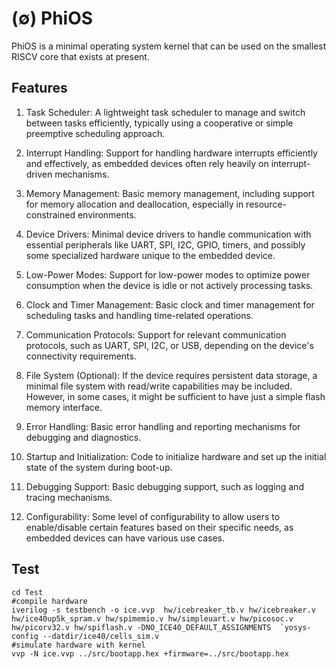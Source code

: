 # (∅) **Phi**OS

PhiOS is a minimal operating system kernel that can be used on the smallest RISCV core that exists at present.

## Features

1. Task Scheduler: A lightweight task scheduler to manage and switch between tasks efficiently, typically using a cooperative or simple preemptive scheduling approach.

2. Interrupt Handling: Support for handling hardware interrupts efficiently and effectively, as embedded devices often rely heavily on interrupt-driven mechanisms.

3. Memory Management: Basic memory management, including support for memory allocation and deallocation, especially in resource-constrained environments.

4. Device Drivers: Minimal device drivers to handle communication with essential peripherals like UART, SPI, I2C, GPIO, timers, and possibly some specialized hardware unique to the embedded device.

5. Low-Power Modes: Support for low-power modes to optimize power consumption when the device is idle or not actively processing tasks.

6. Clock and Timer Management: Basic clock and timer management for scheduling tasks and handling time-related operations.

7. Communication Protocols: Support for relevant communication protocols, such as UART, SPI, I2C, or USB, depending on the device's connectivity requirements.

8. File System (Optional): If the device requires persistent data storage, a minimal file system with read/write capabilities may be included. However, in some cases, it might be sufficient to have just a simple flash memory interface.

9. Error Handling: Basic error handling and reporting mechanisms for debugging and diagnostics.

10. Startup and Initialization: Code to initialize hardware and set up the initial state of the system during boot-up.

11. Debugging Support: Basic debugging support, such as logging and tracing mechanisms.

12. Configurability: Some level of configurability to allow users to enable/disable certain features based on their specific needs, as embedded devices can have various use cases.


## Test

```shell
cd Test
#compile hardware
iverilog -s testbench -o ice.vvp  hw/icebreaker_tb.v hw/icebreaker.v hw/ice40up5k_spram.v hw/spimemio.v hw/simpleuart.v hw/picosoc.v hw/picorv32.v hw/spiflash.v -DNO_ICE40_DEFAULT_ASSIGNMENTS  `yosys-config --datdir/ice40/cells_sim.v
#simulate hardware with kernel
vvp -N ice.vvp ../src/bootapp.hex +firmware=../src/bootapp.hex
```